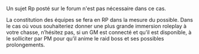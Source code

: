 Un sujet Rp posté sur le forum n'est pas nécessaire dans ce cas.

La constitution des équipes se fera en RP dans la mesure du possible. Dans le cas où vous souhaiteriez donner une plus grande immersion roleplay à votre chasse, n’hésitez pas, si un GM est connecté et qu’il est disponible, à le solliciter par PM pour qu’il anime le raid boss et ses possibles prolongements.
